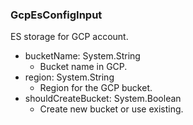 ### GcpEsConfigInput
ES storage for GCP account.

- bucketName: System.String
  - Bucket name in GCP.
- region: System.String
  - Region for the GCP bucket.
- shouldCreateBucket: System.Boolean
  - Create new bucket or use existing.
